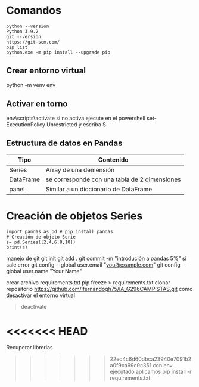 # Comandos
```
python --version
Python 3.9.2
git --version
https://git-scm.com/
pip list
python.exe -m pip install --upgrade pip
```
## Crear entorno virtual 
python -m venv env
## Activar en torno
env\scripts\activate
si no activa ejecute en el powershell
set-ExecutionPolicy Unrestricted
y escriba S

## Estructura de datos en Pandas
| Tipo      | Contenido                                     |
| --------- | --------------------------------------------- |
| Series    | Array de una demensión                        |
| DataFrame | se corresponde con una tabla de 2 dimensiones |
| panel     | Similar a un diccionario de DataFrame         |

# Creación de objetos Series
```
import pandas as pd # pip install pandas
# Creación de objeto Serie
s= pd.Series([2,4,6,8,10])
print(s)

```
manejo de git
git init
git add .
git commit -m "introdución a pandas 5%"
si sale error 
  git config --global user.email "you@example.com"
  git config --global user.name "Your Name"


  crear archivo requirements.txt
  pip freeze > requirements.txt
 clonar repositorio
 https://github.com/lfernandogh75/IA_G296CAMPISTAS.git
 como desactivar el entorno virtual
  >deactivate

<<<<<<< HEAD
=======
  Recuperar librerias
>>>>>>> 22ec4c6d60dbca23940e7091b2a0f9ca99c9c351
  con env ejecutado aplicamos
  pip install -r requirements.txt